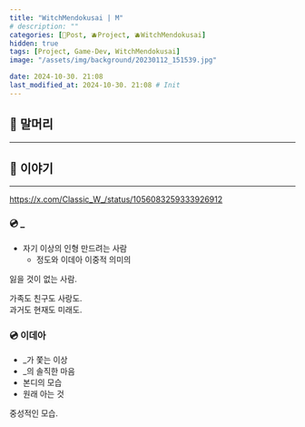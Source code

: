 ```yaml
---
title: "WitchMendokusai | M"
# description: ""
categories: [📀Post, 🫐Project, 🫐WitchMendokusai]
hidden: true
tags: [Project, Game-Dev, WitchMendokusai]
image: "/assets/img/background/20230112_151539.jpg"

date: 2024-10-30. 21:08
last_modified_at: 2024-10-30. 21:08 # Init
---
```


## 📀 말머리

---

## 📀 이야기

---

<https://x.com/Classic_W_/status/1056083259333926912>  

### 💿 _

- 자기 이상의 인형 만드려는 사람
  - 정도와 이데아 이중적 의미의

잃을 것이 없는 사람.  

가족도 친구도 사랑도.  
과거도 현재도 미래도.  

### 💿 이데아

- _가 쫓는 이상
- _의 솔직한 마음
- 본디의 모습
- 원래 아는 것

중성적인 모습.  
